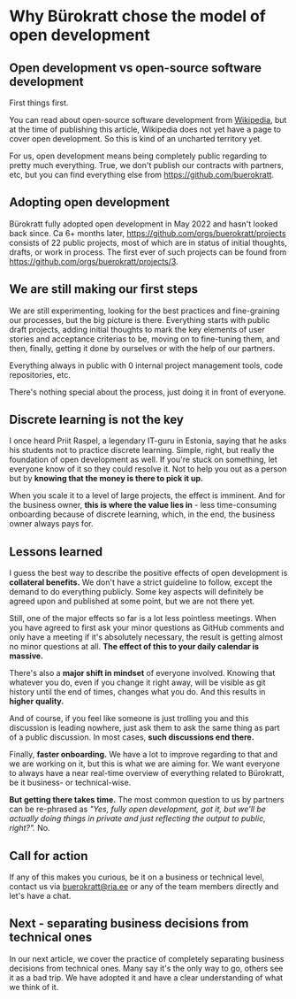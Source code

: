 # Why Bürokratt chose the model of open development

## Open development vs open-source software development

First things first.

You can read about open-source software development from [Wikipedia](https://en.wikipedia.org/wiki/Open-source_software_development), but at the time of publishing this article, Wikipedia does not yet have a page to cover open development. So this is kind of an uncharted territory yet.

For us, open development means being completely public regarding to pretty much everything. True, we don't publish our contracts with partners, etc, but you can find everything else from https://github.com/buerokratt.

## Adopting open development

Bürokratt fully adopted open development in May 2022 and hasn't looked back since. Ca 6+ months later, https://github.com/orgs/buerokratt/projects consists of 22 public projects, most of which are in status of initial thoughts, drafts, or work in process. The first ever of such projects can be found from https://github.com/orgs/buerokratt/projects/3.

## We are still making our first steps

We are still experimenting, looking for the best practices and fine-graining our processes, but the big picture is there. Everything starts with public draft projects, adding initial thoughts to mark the key elements of user stories and acceptance criterias to be, moving on to fine-tuning them, and then, finally, getting it done by ourselves or with the help of our partners.

Everything always in public with 0 internal project management tools, code repositories, etc.

There's nothing special about the process, just doing it in front of everyone.

## Discrete learning is not the key

I once heard Priit Raspel, a legendary IT-guru in Estonia, saying that he asks his students not to practice discrete learning. Simple, right, but really the foundation of open development as well. If you're stuck on something, let everyone know of it so they could resolve it. Not to help you out as a person but by **knowing that the money is there to pick it up.**

When you scale it to a level of large projects, the effect is imminent. And for the business owner, **this is where the value lies in** - less time-consuming onboarding because of discrete learning, which, in the end, the business owner always pays for.

## Lessons learned

I guess the best way to describe the positive effects of open development is **collateral benefits.** We don't have a strict guideline to follow, except the demand to do everything publicly. Some key aspects will definitely be agreed upon and published at some point, but we are not there yet.

Still, one of the major effects so far is a lot less pointless meetings. When you have agreed to first ask your minor questions as GitHub comments and only have a meeting if it's absolutely necessary, the result is getting almost no minor questions at all. **The effect of this to your daily calendar is massive.**

There's also a **major shift in mindset** of everyone involved. Knowing that whatever you do, even if you change it right away, will be visible as git history until the end of times, changes what you do. And this results in **higher quality.**

And of course, if you feel like someone is just trolling you and this discussion is leading nowhere, just ask them to ask the same thing as part of a public discussion. In most cases, **such discussions end there.**

Finally, **faster onboarding.** We have a lot to improve regarding to that and we are working on it, but this is what we are aiming for. We want everyone to always have a near real-time overview of everything related to Bürokratt, be it business- or technical-wise.

**But getting there takes time.** The most common question to us by partners can be re-phrased as _"Yes, fully open development, got it, but we'll be actually doing things in private and just reflecting the output to public, right?"._ No.

## Call for action

If any of this makes you curious, be it on a business or technical level, contact us via buerokratt@ria.ee or any of the team members directly and let's have a chat.

## Next - separating business decisions from technical ones

In our next article, we cover the practice of completely separating business decisions from technical ones. Many say it's the only way to go, others see it as a bad trip. We have adopted it and have a clear understanding of what we think of it.
